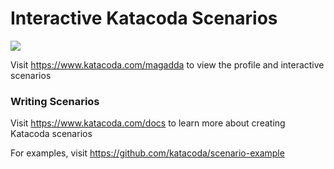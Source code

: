 # Interactive Katacoda Scenarios

[![](http://shields.katacoda.com/katacoda/magadda/count.svg)](https://www.katacoda.com/magadda "Get your profile on Katacoda.com")

Visit https://www.katacoda.com/magadda to view the profile and interactive scenarios

### Writing Scenarios
Visit https://www.katacoda.com/docs to learn more about creating Katacoda scenarios

For examples, visit https://github.com/katacoda/scenario-example
